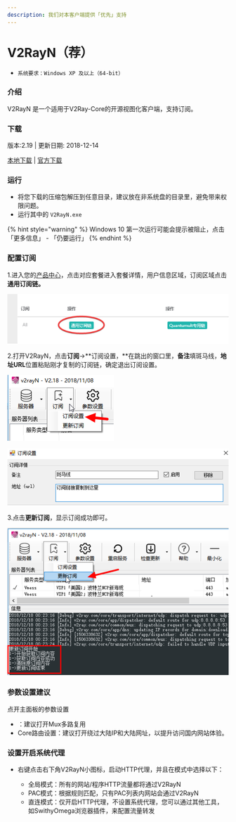 ```yaml
---
description: 我们对本客户端提供「优先」支持
---
```


# V2RayN（荐）

* `系统要求：Windows XP 及以上（64-bit）`

### 介绍

V2RayN 是一个适用于V2Ray-Core的开源视图化客户端，支持订阅。

### 下载

版本:2.19 \| 更新日期: 2018-12-14

[本地下载](https://bmxcloud.cc/dl.php?type=d&id=8) \| [官方下载](https://github.com/2dust/v2rayN/releases/download/2.17/v2rayN-Core.zip)

### 运行

* 将您下载的压缩包解压到任意目录，建议放在非系统盘的目录里，避免带来权限问题。
* 运行其中的 `V2RayN.exe`

{% hint style="warning" %}
 Windows 10 第一次运行可能会提示被阻止，点击「更多信息」 - 「仍要运行」
{% endhint %}

### 配置订阅

1.进入您的[产品中心](https://bmxcloud.cc/clientarea.php)，点击对应套餐进入套餐详情，用户信息区域，订阅区域点击**通用订阅链。**

![](../../.gitbook/assets/chrome_o54aytrco5.png)

2.打开V2RayN，点击**订阅**-&gt;**订阅设置，**在跳出的窗口里，**备注**填斑马线，**地址URL**位置粘贴刚才复制的订阅链，确定退出订阅设置。

![](../../.gitbook/assets/1.png)

![](../../.gitbook/assets/v2rayn_c22qqwgpce.png)

3.点击**更新订阅**，显示订阅成功即可。

![](../../.gitbook/assets/2.png)

### 参数设置建议

点开主面板的参数设置

* ：建议打开Mux多路复用
* Core路由设置：建议打开绕过大陆IP和大陆网址，以提升访问国内网站体验。

### 设置开启系统代理

* 右键点击右下角V2RayN小图标，启动HTTP代理，并且在模式中选择以下：

  * 全局模式：所有的网站/程序HTTP流量都将通过V2RayN
  * PAC模式：根据规则匹配，只有PAC列表内网站会通过V2RayN
  * 直连模式：仅开启HTTP代理，不设置系统代理，您可以通过其他工具，如SwithyOmega浏览器插件，来配置流量转发



